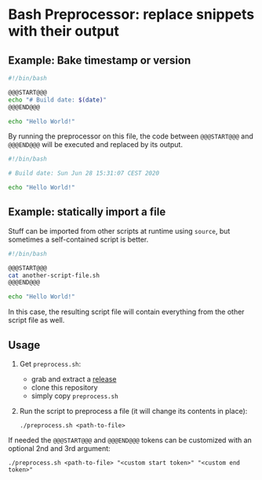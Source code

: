 # Bash Preprocessor: replace snippets with their output


## Example: Bake timestamp or version

```bash
#!/bin/bash

@@@START@@@
echo "# Build date: $(date)"
@@@END@@@

echo "Hello World!"
```

By running the preprocessor on this file, the code between `@@@START@@@` and `@@@END@@@` will be executed and replaced by its output.

```bash
#!/bin/bash

# Build date: Sun Jun 28 15:31:07 CEST 2020

echo "Hello World!"
```


## Example: statically import a file

Stuff can be imported from other scripts at runtime using `source`, but sometimes a self-contained script is better.


```bash
#!/bin/bash

@@@START@@@
cat another-script-file.sh
@@@END@@@

echo "Hello World!"
```

In this case, the resulting script file will contain everything from the other script file as well.


## Usage

1. Get `preprocess.sh`:
    - grab and extract a [release](https://github.com/dodie/bash-preprocessor/releases)
    - clone this repository
    - simply copy `preprocess.sh`

2. Run the script to preprocess a file (it will change its contents in place):
    ```
    ./preprocess.sh <path-to-file>
    ```

If needed the `@@@START@@@` and `@@@END@@@` tokens can be customized with an optional 2nd and 3rd argument:
```
./preprocess.sh <path-to-file> "<custom start token>" "<custom end token>"
```

